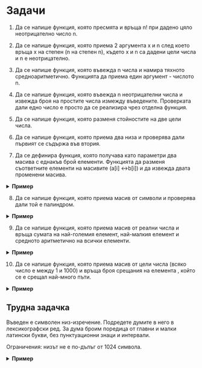 # Задачи

1. Да се напише функция, която пресмята и връща n! при дадено цяло неотрицателно число n.

2. Да се напише функция, която приема 2 аргумента x и n след което връща x на степен (n на степен n), където x и n са дадени цели числа и n е неотрицателно.

3. Да се напише функция, която въвежда n числа и намира тяхното средноаритметично. Функцията да приема един аргумент - числото n.

4. Да се напише функция, която въвежда n неотрицателни числа и извежда броя на простите числа измежду въведените. Проверката дали едно число е просто да се реализира чрез отделна функция.

5. Да се напише функция, която разменя стойностите на две цели числа.

6. Да се напише функция, която приема два низа и проверява дали първият се съдържа във втория.

7. Да се дефинира функция, която получава като параметри два масива с еднакъв брой елементи. Функцията да разменя съответните елементи на масивите (a[i] <->b[i]) и да извежда двата променени масива.

<details>
<summary>
<b>Пример</b>
</summary>


```
5 
1 2 3 4 5
5
5 4 3 2 1

Резултат:
5 4 3 2 1
1 2 3 4 5
```

</details>

8. Да се напише функция, която приема масив от символи и проверява дали той е палиндром.

<details>
<summary>
<b>Пример</b>
</summary>


```
patetap 
true

patetab
false
```

</details>

9. Да се напише функция, която приема масив от реални числа и връща сумата на най-големия елемент, най-малкия елемент и средното аритметично на всички елементи.

<details>
<summary>
<b>Пример</b>
</summary>


```
5
3.2 1.8 6.5 3.5 8

14.4
```

</details>

10. Да се напише функция, която приема масив от цели числа (всяко число е между 1 и 1000) и връща броя срещания на елемента , който се е срещал най-много пъти.

<details>
<summary>
<b>Пример</b>
</summary>


```
10
1 2 3 3 1 1 2 6 5 1

4
```

</details>

## Трудна задачка

Въведен е символен низ-изречение. Подредете думите в него в лексикографски ред. За дума броим поредица от главни и малки латински букви, без пунктуационни знаци и интервали.

Ограничения: низът не е по-дълъг от 1024 символа.

<details>
<summary>
<b>Пример</b>
</summary>

```
Вход:

I love to eat, but for that I have to cook – I hate this!

Изход:

I
I
I
but
cook
eat
for
hate
have
love
that
this
to
to 
```

</details>
